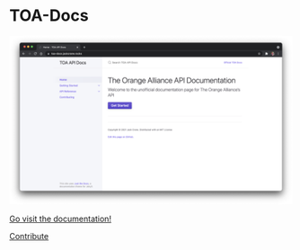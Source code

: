 # TOA-Docs

![Screenshot of our homepage](/assets/images/screenshot.png)

[Go visit the documentation!](https://toa-docs.jackcrane.rocks)

[Contribute](https://toa-docs.jackcrane.rocks/contributing.html)